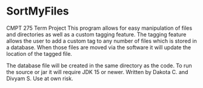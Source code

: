 # SortMyFiles
CMPT 275 Term Project
This program allows for easy manipulation of files and directories as well as a custom tagging feature. 
The tagging feature allows the user to add a custom tag to any number of files which is stored in a database.
When those files are moved via the software it will update the location of the tagged file.

The database file will be created in the same directory as the code.
To run the source or jar it will require JDK 15 or newer.
Written by Dakota C. and Divyam S.
Use at own risk.
